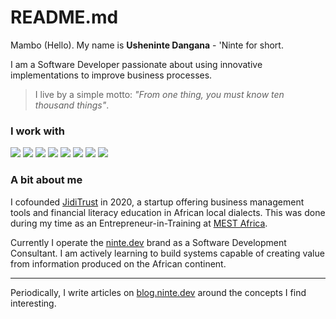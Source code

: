 # README.md

Mambo (Hello). My name is **Usheninte Dangana** - 'Ninte for short.

I am a Software Developer passionate about using innovative implementations to improve business processes.

> I live by a simple motto: _"From one thing, you must know ten thousand things"_. 

### I work with

<img src="https://img.shields.io/badge/python%20-%23000.svg?&style=for-the-badge&logo=python&logoColor=white"/> <img src="https://img.shields.io/badge/django%20-%23000.svg?&style=for-the-badge&logo=django&logoColor=white"/> <img src ="https://img.shields.io/badge/postgres-%23000.svg?&style=for-the-badge&logo=postgresql&logoColor=white"/> <img src="https://img.shields.io/badge/git%20-%23000.svg?&style=for-the-badge&logo=git&logoColor=white"/> <img src="https://img.shields.io/badge/netlify%20-%23000.svg?&style=for-the-badge&logo=netlify&logoColor=white" /> <img src="https://img.shields.io/badge/heroku%20-%23000.svg?&style=for-the-badge&logo=heroku&logoColor=white"/> <img src="https://img.shields.io/badge/figma%20-%23000.svg?&style=for-the-badge&logo=figma&logoColor=white"/> <img src="https://img.shields.io/badge/Google%20Cloud%20-%23000.svg?&style=for-the-badge&logo=google-cloud&logoColor=white"/>

### A bit about me

I cofounded [JidiTrust](https://github.com/Usheninte/jiditrust-mvp) in 2020, a startup offering business management tools and financial literacy education in African local dialects. This was done during my time as an Entrepreneur-in-Training at [MEST Africa](https://meltwater.org/).

Currently I operate the [ninte.dev](https://ninte.dev) brand as a Software Development Consultant. I am actively learning to build systems capable of creating value from information produced on the African continent.

---

Periodically, I write articles on [blog.ninte.dev](https://blog.ninte.dev) around the concepts I find interesting.

